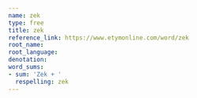 ```yaml
---
name: zek
type: free
title: zek
reference_link: https://www.etymonline.com/word/zek
root_name: 
root_language: 
denotation: 
word_sums:
- sum: 'Zek + '
  respelling: zek
---
```

